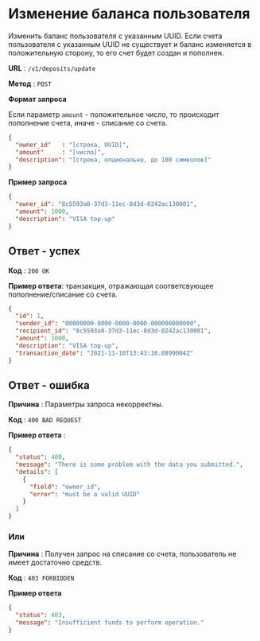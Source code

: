# Изменение баланса пользователя

Изменить баланс пользователя с указанным UUID. Если счета пользователя с указанным UUID не существует и баланс
изменяется в положительную сторону, то его счет будет создан и пополнен.

**URL** : `/v1/deposits/update`

**Метод** : `POST`

**Формат запроса**

Если параметр `amount` - положительное число, то происходит пополнение счета, иначе - списание со счета.

```json
{
  "owner_id"   : "[строка, UUID]",
  "amount"     : "[число]",
  "description": "[строка, опционально, до 100 символов]"
}
```

**Пример запроса**

```json
{
  "owner_id": "8c5593a0-37d3-11ec-8d3d-0242ac130001",
  "amount": 1000,
  "description": "VISA top-up"
}
```

## Ответ - успех

**Код** : `200 OK`

**Пример ответа**: транзакция, отражающая соответсвующее пополнение/списание со счета.

```json
{
  "id": 1,
  "sender_id": "00000000-0000-0000-0000-000000000000",
  "recipient_id": "8c5593a0-37d3-11ec-8d3d-0242ac130001",
  "amount": 1000,
  "description": "VISA top-up",
  "transaction_date": "2021-11-10T13:43:10.0899004Z"
}
```

## Ответ - ошибка

**Причина** : Параметры запроса некорректны.

**Код** : `400 BAD REQUEST`

**Пример ответа** :

```json
{
  "status": 400,
  "message": "There is some problem with the data you submitted.",
  "details": [
    {
      "field": "owner_id",
      "error": "must be a valid UUID"
    }
  ]
}
```

### Или

**Причина** : Получен запрос на списание со счета, пользователь не имеет достаточно средств.

**Код** : `403 FORBIDDEN`

**Пример ответа**

```json
{
  "status": 403,
  "message": "Insufficient funds to perform operation."
}
```